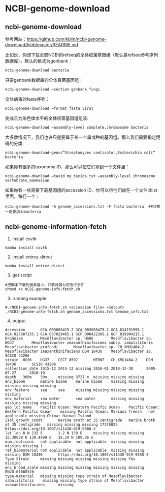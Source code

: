 # NCBI-genome-download

## ncbi-genome-download
参考网站：https://github.com/kblin/ncbi-genome-download/blob/master/README.md

比如说，你想下载全部NCBI的refseq的全体细菌基因组（默认是refseq参考序列数据库），默认的格式为genbank：
```
ncbi-genome-download bacteria
```

只要genbank数据库的全体真菌基因组：
```
ncbi-genome-download –section genbank fungi
```

全体病毒的fasta序列：
```
ncbi-genome-download –format fasta viral
```

完成且为染色体水平的全体细菌基因组组装:
```
ncbi-genome-download –assembly-level complete,chromosome bacteria
```

大多数情况下，我们也许只是要属于某一个属或种的基因组。那么我们需要指定明确的分类:
```
ncbi-genome-download–genus“Streptomyces coelicolor,Escherichia coli” bacteria
```

如果你有很多的taxonomy ID，那么可以把它们塞到一个文件里：
```
ncbi-genome-download –taxid my_taxids.txt –assembly-level chromosome vertebrate_mammalian
```

如果你有一些需要下载基因组的accession ID，你可以将他们放在一个文件idlist里面，每行一个：
```
ncbi-genome-download -A genome_accessions.txt -F fasta bacteria  ##注意一定要加上bacteria
```

## ncbi-genome-information-fetch
1. install csvtk
```
mamba install csvtk
```
2. install entrez-direct
```
mamba install entrez-direct
```
3. get script
```
#把脚本下载到服务器上，并转换其为可执行文件
chmod +x NCBI-genome-info-fetch.sh
```
3. running example
```
#./NCBI-genome-info-fetch.sh <accession file> <output>
./NCBI-genome-info-fetch.sh genome_accessions.txt Genome_info.txt
```
4. output
```
Accession       GCA_003008415.2 GCA_003008475.2 GCA_014191595.1 GCA_027587255.1 GCA_037029465.1 GCF_000422365.1 GCF_019904215.1
Organism        Mesoflavibacter sp. HG96        Mesoflavibacter sp. HG37        Mesoflavibacter zeaxanthinifaciens subsp. sabulilitoris Mesoflavibacter profundi       Mesoflavibacter sp. CH_XMU1404-2        Mesoflavibacter zeaxanthinifaciens DSM 18436    Mesoflavibacter sp. SCSIO 43206
strain  HG96    HG37    CECT 8597       MTRN7   CH_XMU1404-2    DSM 18436       SCSIO 43206
collection_date 2015-12 2015-12 missing 2016-01 2018-12-30      2005-07-27      2018-10
depth   300m    30m     missing 8727 m  missing missing missing
env_biome       marine biome    marine biome    missing missing missing missing missing
env_feature     sea     sea     missing missing missing missing missing
env_material    sea water       sea water       missing missing missing missing missing
geo_loc_name    Pacific Ocean: Western Pacific Ocean    Pacific Ocean: Western Pacific Ocean    missing Pacific Ocean: Mariana Trench   not applicable missing China: Hainan Island
isol_growth_condt       marine broth at 35 centigrade   marine broth at 35 centigrade   missing missing missing 17276025        https://doi.org/10.1007/s11430-019-9388-3
lat_lon 8 N 132 E       1.2 N 130 E     missing missing missing 35.30038 N 139.4999 E   18.24 N 109.36 E
num_replicons   not applicable  not applicable  missing missing missing missing 1
ref_biomaterial not applicable  not applicable  missing missing missing DSM 18436       https://doi.org/10.1007/s11430-019-9388-3
Type Strain     missing missing missing missing missing Yes     missing
env_broad_scale missing missing missing missing missing missing ENVO:01000320
type-material   missing missing type strain of Mesoflavibacter sabulilitoris    missing missing type strain of Mesoflavibacter zeaxanthinifaciens      missing
```



